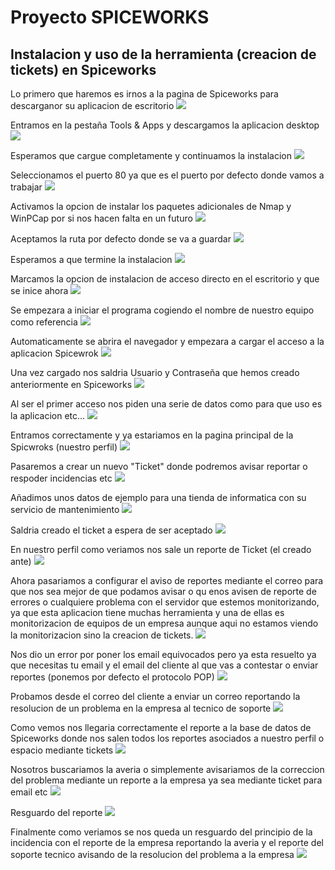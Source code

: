 # Proyecto SPICEWORKS

## Instalacion y uso de la herramienta (creacion de tickets) en Spiceworks

Lo primero que haremos es irnos a la pagina de Spiceworks para descarganor su aplicacion de escritorio
![](images/1.PNG)

Entramos en la pestaña Tools & Apps y descargamos la aplicacion desktop
![](images/2.PNG)

Esperamos que cargue completamente y continuamos la instalacion
![](images/3.PNG)

Seleccionamos el puerto 80 ya que es el puerto por defecto donde vamos a trabajar
![](images/4.PNG)

Activamos la opcion de instalar los paquetes adicionales de Nmap y WinPCap por si nos hacen falta en un futuro
![](images/5.PNG)

Aceptamos la ruta por defecto donde se va a guardar 
![](images/6.PNG)

Esperamos a que termine la instalacion
![](images/7.PNG)

Marcamos la opcion de instalacion de acceso directo en el escritorio y que se inice ahora
![](images/8.PNG)

Se empezara a iniciar el programa cogiendo el nombre de nuestro equipo como referencia
![](images/9.PNG)

Automaticamente se abrira el navegador y empezara a cargar el acceso a la aplicacion Spicewrok
![](images/10.PNG)

Una vez cargado nos saldria Usuario y Contraseña que hemos creado anteriormente en Spiceworks
![](images/11.PNG)

Al ser el primer acceso nos piden una serie de datos como para que uso es la aplicacion etc...
![](images/12.PNG)

Entramos correctamente y ya estariamos en la pagina principal de la Spicwroks (nuestro perfil)
![](images/13.PNG)

Pasaremos a crear un nuevo "Ticket" donde podremos avisar reportar o respoder incidencias etc
![](images/14.PNG)

Añadimos unos datos de ejemplo para una tienda de informatica con su servicio de mantenimiento
![](images/15.PNG)

Saldria creado el ticket a espera de ser aceptado 
![](images/16.PNG)

En nuestro perfil como veriamos nos sale un reporte de Ticket (el creado ante)
![](images/17.PNG)

Ahora pasariamos a configurar el aviso de reportes mediante el correo para que nos sea mejor de que podamos avisar o qu enos avisen de reporte de errores o cualquiere problema con el servidor que estemos monitorizando, ya que esta aplicacion tiene muchas herramienta y una de ellas es monitorizacion de equipos de un empresa aunque aqui no estamos viendo la monitorizacion sino la creacion de tickets.
![](images/18.PNG)

Nos dio un error por poner los email equivocados pero ya esta resuelto ya que necesitas tu email y el email del cliente al que vas a contestar o enviar reportes (ponemos por defecto el protocolo POP)
![](images/21.PNG)

Probamos desde el correo del cliente a enviar un correo reportando la resolucion de un problema en la empresa al tecnico de soporte 
![](images/22.PNG)

Como vemos nos llegaria correctamente el reporte a la base de datos de Spiceworks donde nos salen todos los reportes asociados a nuestro perfil o espacio mediante tickets
![](images/23.PNG)

 Nosotros buscariamos la averia o simplemente avisariamos de la correccion del problema mediante un reporte a la empresa ya sea mediante ticket para email etc
![](images/24.PNG)
 
Resguardo del reporte
![](images/25.PNG)
 
Finalmente como veriamos se nos queda un resguardo del principio de la incidencia con el reporte de la empresa reportando la averia y el reporte del soporte tecnico avisando de la resolucion del problema a la empresa
 ![](images/26.PNG)






